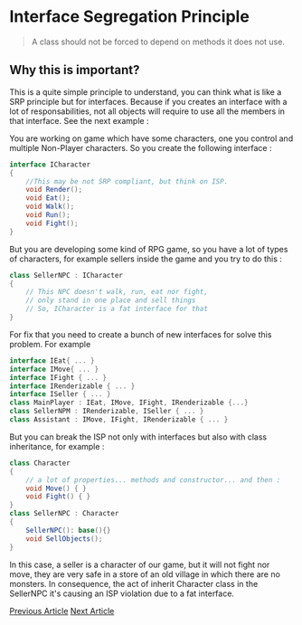 # Interface Segregation Principle 

> A class should not be forced to depend on methods it does not use. 

## Why this is important?
This is a quite simple principle to understand, you can think what is like a SRP principle but for interfaces. Because if you creates an interface with a lot of responsabilities, not all objects will require to use all the members in that interface. See the next example :

You are working on game which have some characters, one you control and multiple Non-Player characters. So you create the following interface : 

```C#
interface ICharacter 
{
    //This may be not SRP compliant, but think on ISP. 
    void Render();
    void Eat();
    void Walk();
    void Run();
    void Fight();
}
```

But you are developing some kind of RPG game, so you have a lot of types of characters, for example sellers inside the game and you try to do this : 

```C#
class SellerNPC : ICharacter
{
    // This NPC doesn't walk, run, eat nor fight,
    // only stand in one place and sell things
    // So, ICharacter is a fat interface for that 
}
```
For fix that you need to create a bunch of new interfaces for solve this problem. For example 
```C#
interface IEat{ ... }
interface IMove{ ... }
interface IFight { ... }
interface IRenderizable { ... }
interface ISeller { ... }
class MainPlayer : IEat, IMove, IFight, IRenderizable {...}
class SellerNPM : IRenderizable, ISeller { ... }
class Assistant : IMove, IFight, IRenderizable { ... }
```

But you can break the ISP not only with interfaces but also with class inheritance, for example : 

```C#
class Character 
{
    // a lot of properties... methods and constructor... and then : 
    void Move() { }
    void Fight() { }
}
class SellerNPC : Character
{
    SellerNPC(): base(){}
    void SellObjects(); 
}
```
In this case, a seller is a character of our game, but it will not fight nor move, they are very safe in a store of an old village in which there are no monsters. In consequence, the act of inherit Character class in the SellerNPC it's causing an ISP violation due to a fat interface. 

[Previous Article](https://github.com/fernandosoto138/Design-Patterns-Journal/blob/master/1.3%20Liksov%20Substitution%20Principle/Liksov%20Substitution%20Principle.md)
[Next Article](https://github.com/fernandosoto138/Design-Patterns-Journal/blob/master/1.5%20Dependency%20Inversion%20Principle/Dependecy%20Inversion%20principle.md)